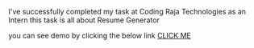 I've successfully completed my task at Coding Raja Technologies as an Intern
this task is all about Resume Generator

you can see demo by clicking the below link
<a href="https://farhankhan078.github.io/CodingRajaTechnologies-Resume-Generator/"> CLICK ME </a>
